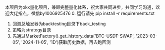 本项目为okx量化项目，兼顾完整量化体系，祝大家共同进步，共同学习沟通，欢迎大佬指点，微信by1006925476
0. 运行请先 pip install -r requirements.txt
1. 回测总触发器为backtesting目录下back_testing
2. 策略为strategy目录
3. 先通过MarketFactory().get_history_data('BTC-USDT-SWAP', '2023-03-05', '2024-11-05', '1D')获取历史数据，再去跑回测
